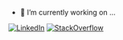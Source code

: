 <!--
**bubbali/bubbali** is a ✨ _special_ ✨ repository because its `README.md` (this file) appears on your GitHub profile.

Here are some ideas to get you started:

- 🔭 I’m currently working on ...
- 🌱 I’m currently learning ...
- 👯 I’m looking to collaborate on ...
- 🤔 I’m looking for help with ...
- 💬 Ask me about ...
- 📫 How to reach me: ...
- 😄 Pronouns: ...
- ⚡ Fun fact: ...
-->
- 🔭 I’m currently working on ...

[![LinkedIn](https://img.shields.io/badge/my-LinkedIn-blue)](https://www.linkedin.com/in/bubba-li-562862b3/) 
[![StackOverflow](https://img.shields.io/stackexchange/stackoverflow/r/471840?color=orange&label=StackOverFlow)](https://stackoverflow.com/users/9479933/zexi-li)
